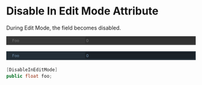 # Disable In Edit Mode Attribute

During Edit Mode, the field becomes disabled.

![img](../../../images/img-attribute-disable-in-edit-mode-editor.png)

![img](../../../images/img-attribute-disable-in-edit-mode-player.png)

```cs
[DisableInEditMode]
public float foo;
```